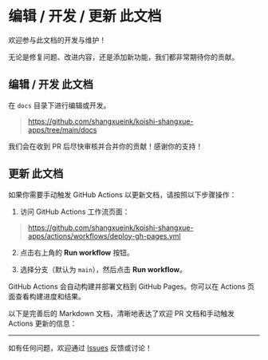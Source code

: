 # 编辑 / 开发 / 更新 此文档

欢迎参与此文档的开发与维护！

无论是修复问题、改进内容，还是添加新功能，我们都非常期待你的贡献。

## 编辑 / 开发 此文档

在 `docs` 目录下进行编辑或开发。

> https://github.com/shangxueink/koishi-shangxue-apps/tree/main/docs

我们会在收到 PR 后尽快审核并合并你的贡献！感谢你的支持！

## 更新 此文档


如果你需要手动触发 GitHub Actions 以更新文档，请按照以下步骤操作：

1. 访问 GitHub Actions 工作流页面：  
> https://github.com/shangxueink/koishi-shangxue-apps/actions/workflows/deploy-gh-pages.yml

2. 点击右上角的 **Run workflow** 按钮。

3. 选择分支（默认为 `main`），然后点击 **Run workflow**。

GitHub Actions 会自动构建并部署文档到 GitHub Pages。你可以在 Actions 页面查看构建进度和结果。


以下是完善后的 Markdown 文档，清晰地表达了欢迎 PR 文档和手动触发 Actions 更新的信息：


---

如有任何问题，欢迎通过 [Issues](https://github.com/shangxueink/koishi-shangxue-apps/issues) 反馈或讨论！
